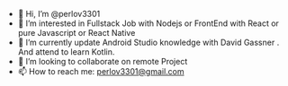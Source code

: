 - 👋 Hi, I’m @perlov3301
- 👀 I’m interested in Fullstack Job with Nodejs or FrontEnd with React or pure Javascript or React Native
- 🌱 I’m currently update Android Studio knowledge  with David Gassner . And attend to learn Kotlin.
- 💞️ I’m looking to collaborate on remote Project
- 📫 How to reach me:  perlov3301@gmail.com 

<!---
perlov3301/perlov3301 is a ✨ special ✨ repository because its `README.md` (this file) appears on your GitHub profile.
You can click the Preview link to take a look at your changes.
--->
